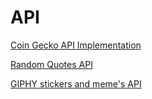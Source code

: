 # API

[Coin Gecko API Implementation](#)

[Random Quotes API](#)

[GIPHY stickers and meme's API](#)


